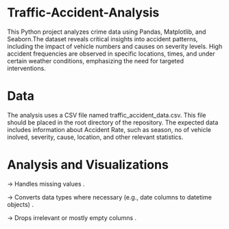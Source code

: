 # Traffic-Accident-Analysis
This Python project analyzes crime data using Pandas, Matplotlib, and Seaborn.The dataset reveals critical insights into accident patterns, including the impact of vehicle numbers and causes on severity levels. High accident frequencies are observed in specific locations, times, and under certain weather conditions, emphasizing the need for targeted interventions. 

# Data
The analysis uses a CSV file named traffic_accident_data.csv. This file should be placed in the root directory of the repository. The expected data includes information about Accident Rate, such as season, no of vehicle inolved, severity, cause, location, and other relevant statistics.

# Analysis and Visualizations
 -> Handles missing values .
 
 -> Converts data types where necessary (e.g., date columns to datetime objects) .
 
 -> Drops irrelevant or mostly empty columns .

